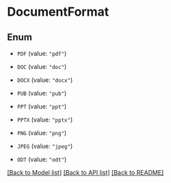 # DocumentFormat

## Enum


* `PDF` (value: `"pdf"`)

* `DOC` (value: `"doc"`)

* `DOCX` (value: `"docx"`)

* `PUB` (value: `"pub"`)

* `PPT` (value: `"ppt"`)

* `PPTX` (value: `"pptx"`)

* `PNG` (value: `"png"`)

* `JPEG` (value: `"jpeg"`)

* `ODT` (value: `"odt"`)


[[Back to Model list]](../README.md#documentation-for-models) [[Back to API list]](../README.md#documentation-for-api-endpoints) [[Back to README]](../README.md)


